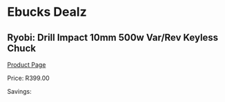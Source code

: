 
# Ebucks Dealz
## Ryobi: Drill Impact 10mm 500w Var/Rev Keyless Chuck
[Product Page](https://www.ebucks.com/web/shop/productSelected.do?prodId=335444510&catId=717324798)

Price: R399.00

Savings: 


	